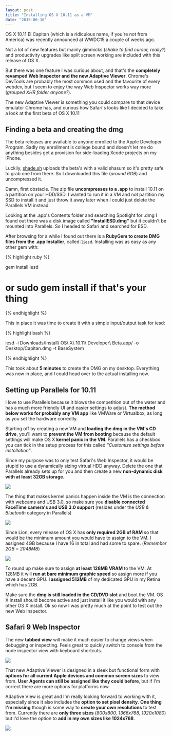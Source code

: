 ```yaml
---
layout: post
title: "Installing OS X 10.11 as a VM"
date: "2015-06-16"
---
```


OS X 10.11 El Capitan (which is a ridiculous name, if you're not from America) was recently announced at WWDC15 a couple of weeks ago.  

Not a lot of new features but mainly gimmicks (_shake to find cursor, really?_) and productivity upgrades like split screen working are included with this release of OS X.

But there was one feature I was curious about, and that's the **completely revamped Web Inspector and the new Adaptive Viewer**. Chrome's DevTools are probably the most common used and the favourite of every webdev, but I seem to enjoy the way Web Inspector works way more (_grouped XHR folder anyone?_).  

The new Adaptive Viewer is something you could compare to that device emulator Chrome has, and curious how Safari's looks like I decided to take a look at the first beta of OS X 10.11

## Finding a beta and creating the dmg

The beta releases are available to anyone enrolled to the Apple Developer Program. Sadly my enrollment is college bound and doesn't let me do anything besides get a provision for side-loading Xcode projects on my iPhone.

Luckily, [shade.sh](https://blog.shade.sh/index.php/os-x-beta) uploads the beta's with a valid shasum so it's pretty safe to grab one from there. So I downloaded this file (*around 6GB*) and uncompressed it.

Damn, first obstacle. The zip file **uncompresses to a .app** to install 10.11 on a partition on your HDD/SSD. I wanted to run it in a VM and not partition my SSD to install it and just throw it away later when I could just delete the Parallels VM instead.

Looking at the .app's Contents folder and searching Spotlight for .dmg I found out there was a disk image called **"InstallESD.dmg"** but it couldn't be mounted into Parallels. So I headed to Safari and searched for ESD.

After browsing for a while I found out there is a **RubyGem to create DMG files from the .app Installer**, called `iesd`. Installing was as easy as any other gem with:

{% highlight ruby %}

gem install iesd

# or sudo gem install if that's your thing

{% endhighlight %}

This in place it was time to create it with a simple input/output task for iesd:

{% highlight bash %}

iesd -i Downloads/Install\ OS\ X\ 10.11\ Developer\ Beta.app/ -o Desktop/Capitan.dmg -t BaseSystem

{% endhighlight %}

This took about **5 minutes** to create the DMG on my desktop. Everything was now in place, and I could head over to the actual installing now.

## Setting up Parallels for 10.11

I love to use Parallels because it blows the competition out of the water and has a much more friendly UI and easier settings to adjust. **The method below works for probably any VM app** like VMWare or Virtualbox, as long as you set the hardware correctly.

Starting off by creating a new VM and **loading the dmg in the VM's CD drive**, you'll want to **prevent the VM from booting** because the default settings will make OS X **kernel panic in the VM**. Parallels has a checkbox you can tick in the setup process for this called _"Customize settings before installation"_.

Since my purpose was to only test Safari's Web Inspector, it would be stupid to use a dynamically sizing virtual HDD anyway. Delete the one that Parallels already sets up for you and then create a new **non-dynamic disk with at least 32GB storage**.

![](http://res.cloudinary.com/thibault-maekelbergh/image/upload/c_scale,w_493/v1434456640/Capitan%20VM/Screen_Shot_2015-06-16_at_13.35.59_ywnlct.png)

The thing that makes kernel panics happen inside the VM is the connection with webcams and USB 3.0, so make sure you **disable connected FaceTime camera's and USB 3.0 support** (resides under the _USB & Bluetooth_ category in Parallels)

![](http://res.cloudinary.com/thibault-maekelbergh/image/upload/c_scale,w_1024/v1434457396/Capitan%20VM/Screen_Shot_2015-06-16_at_14.22.23_urfeeq.png)

Since Lion, every release of OS X has **only required 2GB of RAM** so that would be the minimum amount you would have to assign to the VM. I assigned 4GB because I have 16 in total and had some to spare. (_Remember 2GB = 2048MB_)

![](http://res.cloudinary.com/thibault-maekelbergh/image/upload/c_scale,w_1024/v1434457704/Capitan%20VM/Screen_Shot_2015-06-16_at_14.28.00.png)

To round up make sure to assign **at least 128MB VRAM** to the VM. At 128MB it will **run at bare minimum graphic speed** so assign more if you have a decent GPU. **I assigned 512MB** of my dedicated GPU in my Retina which has 2GB.

Make sure the **dmg is still loaded in the CD/DVD slot** and boot the VM. OS X install should become active and just install it like you would with any other OS X install. Ok so now I was pretty much at the point to test out the new Web Inspector.

## Safari 9 Web Inspector

The new **tabbed view** will make it much easier to change views when debugging or inspecting. Feels great to quickly switch to console from the node inspector view with keyboard shortcuts.

![](http://res.cloudinary.com/thibault-maekelbergh/image/upload/c_scale,w_1024/v1434456639/Capitan%20VM/Screen_Shot_2015-06-15_at_13.44.13_bkcagn.png)

That new Adaptive Viewer is designed in a sleek but functional form with **options for all current Apple devices and common screen sizes** to view from. **User Agents can still be assigned like they could before**, but if I'm correct there are more options for platforms now.

Adaptive View is great and I'm really looking forward to working with it, especially since it also includes the **option to set pixel density**. **One thing I'm missing** though is some way to **create your own resolutions** to test from. Currently there are **only three sizes** (_800x600, 1366x768, 1920x1080_) but I'd love the option to **add in my own sizes like 1024x768**.

![](http://res.cloudinary.com/thibault-maekelbergh/image/upload/v1434457581/Capitan%20VM/Screen_Shot_2015-06-15_at_13.44.06_tmelh7.png)
